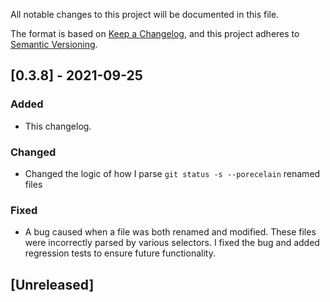All notable changes to this project will be documented in this file.

The format is based on [Keep a Changelog](https://keepachangelog.com/en/1.0.0/),
and this project adheres to [Semantic Versioning](https://semver.org/spec/v2.0.0.html).


## [0.3.8] - 2021-09-25

### Added

- This changelog.

### Changed

- Changed the logic of how I parse `git status -s --porecelain` renamed files

### Fixed

- A bug caused when a file was both renamed and modified. These files were 
incorrectly parsed by various selectors. I fixed the bug and added regression 
tests to ensure future functionality.

## [Unreleased]
